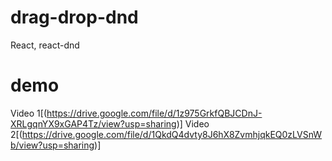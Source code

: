 # drag-drop-dnd
React, react-dnd
# demo
Video 1[(https://drive.google.com/file/d/1z975GrkfQBJCDnJ-XRLgqnYX9xGAP4Tz/view?usp=sharing)]
Video 2[(https://drive.google.com/file/d/1QkdQ4dvty8J6hX8ZvmhjqkEQ0zLVSnWb/view?usp=sharing)]
